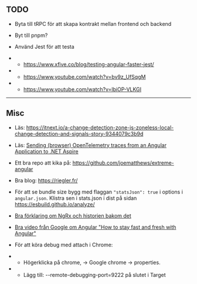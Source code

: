 ## TODO

* Byta till tRPC för att skapa kontrakt mellan frontend och backend

* Byt till pnpm?
 
* Använd Jest för att testa
* * https://www.xfive.co/blog/testing-angular-faster-jest/
* * https://www.youtube.com/watch?v=bv9z_UfSqgM
* * https://www.youtube.com/watch?v=lbiOP-VLKGI

---
## Misc
* Läs: https://itnext.io/a-change-detection-zone-js-zoneless-local-change-detection-and-signals-story-9344079c3b9d

* Läs: [Sending (browser) OpenTelemetry traces from an Angular Application to .NET Aspire](https://timdeschryver.dev/blog/Sending-browser-opentelemetry-traces-from-an-angular-application-to-net-aspire)

* Ett bra repo att kika på: https://github.com/joematthews/extreme-angular

* Bra blog: https://riegler.fr/

* För att se bundle size bygg med flaggan `"statsJson": true` i options i `angular.json`. Klistra sen i stats.json i dist på sidan https://esbuild.github.io/analyze/
 
* [Bra förklaring om NgRx och historien bakom det]()

* [Bra video från Google om Angular "How to stay fast and fresh with Angular"](https://www.youtube.com/watch?v=B-lipaiZII8)

* För att köra debug med attach i Chrome:
* * Högerklicka på chrome, -> Google chrome -> properties.
* * Lägg till: --remote-debugging-port=9222 på slutet i Target
